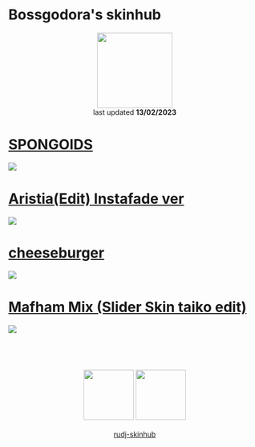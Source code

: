# Bossgodora's skinhub
<p align="center">
<a href="https://osu.ppy.sh/users/10321729">
  <img src="https://a.ppy.sh/10321729"  
       width="150"
       height="150"></a>
<br>
last updated <b>13/02/2023</b>
</p>

# [SPONGOIDS](https://github.com/rudj-skinhub/woal/raw/tyfh/bossgodora/SPONGOIDS.osk)
[![](https://i.imgur.com/YHsHLFt.png)](https://github.com/rudj-skinhub/woal/raw/tyfh/bossgodora/SPONGOIDS.osk)

# [Aristia(Edit) Instafade ver](https://github.com/rudj-skinhub/woal/raw/tyfh/bossgodora/Aristia%20(Edit%20%2B%20Instafade%20%2B%20Menus).osk)
[![](https://i.imgur.com/bH2yVlW.png)](https://github.com/rudj-skinhub/woal/raw/tyfh/bossgodora/Aristia%20(Edit%20%2B%20Instafade%20%2B%20Menus).osk)

# [cheeseburger](https://github.com/rudj-skinhub/woal/raw/tyfh/bossgodora/cheeseburger.osk)
[![](https://i.imgur.com/rSJXMC4.png)](https://github.com/rudj-skinhub/woal/raw/tyfh/bossgodora/cheeseburger.osk)

# [Mafham Mix (Slider Skin taiko edit)](https://github.com/rudj-skinhub/woal/raw/tyfh/bossgodora/Mafham_Mix_Slider_Skin_taiko_edit.osk)
[![](https://i.imgur.com/uJdIj4x.png)](https://github.com/rudj-skinhub/woal/raw/tyfh/bossgodora/Mafham_Mix_Slider_Skin_taiko_edit.osk)

#
<p align="center">
  <br></br>
  <a href="https://www.youtube.com/channel/UCNhAxe_KnsdJTfVVVR5DfPw">
  <img src="https://i.imgur.com/YWbDUUy.png"  
       width="100" 
       height="100"></a>
  <a href="https://twitter.com/Mrrrowseer">
  <img src="https://i.imgur.com/PUQ5uWf.png" 
       width="100" 
       height="100"></a>
  <br></br>
  <a href="README.md">rudj-skinhub</a>
 </p>
